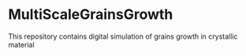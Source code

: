 # MultiScaleGrainsGrowth
This repository contains digital simulation of grains growth in crystallic material
